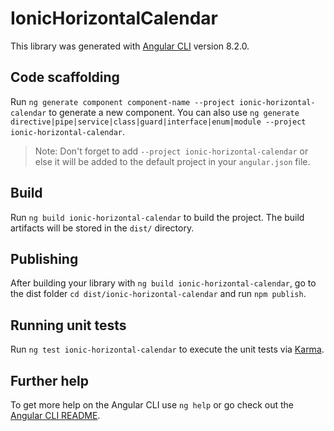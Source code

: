 # IonicHorizontalCalendar

This library was generated with [Angular CLI](https://github.com/angular/angular-cli) version 8.2.0.

## Code scaffolding

Run `ng generate component component-name --project ionic-horizontal-calendar` to generate a new component. You can also use `ng generate directive|pipe|service|class|guard|interface|enum|module --project ionic-horizontal-calendar`.
> Note: Don't forget to add `--project ionic-horizontal-calendar` or else it will be added to the default project in your `angular.json` file. 

## Build

Run `ng build ionic-horizontal-calendar` to build the project. The build artifacts will be stored in the `dist/` directory.

## Publishing

After building your library with `ng build ionic-horizontal-calendar`, go to the dist folder `cd dist/ionic-horizontal-calendar` and run `npm publish`.

## Running unit tests

Run `ng test ionic-horizontal-calendar` to execute the unit tests via [Karma](https://karma-runner.github.io).

## Further help

To get more help on the Angular CLI use `ng help` or go check out the [Angular CLI README](https://github.com/angular/angular-cli/blob/master/README.md).
